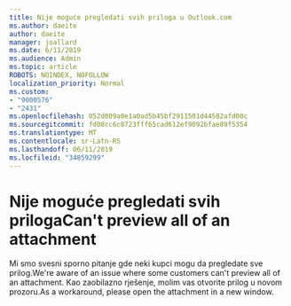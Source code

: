 ```yaml
---
title: Nije moguće pregledati svih priloga u Outlook.com
ms.author: daeite
author: daeite
manager: joallard
ms.date: 6/11/2019
ms.audience: Admin
ms.topic: article
ROBOTS: NOINDEX, NOFOLLOW
localization_priority: Normal
ms.custom:
- "9000576"
- "2431"
ms.openlocfilehash: 052d009a0e1a0ad5b45bf2911501d44582afd00c
ms.sourcegitcommit: fd08cc6c8723fff65cad612ef9092bfae89f5354
ms.translationtype: MT
ms.contentlocale: sr-Latn-RS
ms.lasthandoff: 06/11/2019
ms.locfileid: "34859299"
---
```

# <a name="cant-preview-all-of-an-attachment"></a><span data-ttu-id="68a97-102">Nije moguće pregledati svih priloga</span><span class="sxs-lookup"><span data-stu-id="68a97-102">Can't preview all of an attachment</span></span>

<span data-ttu-id="68a97-103">Mi smo svesni sporno pitanje gde neki kupci mogu da pregledate sve prilog.</span><span class="sxs-lookup"><span data-stu-id="68a97-103">We're aware of an issue where some customers can't preview all of an attachment.</span></span> <span data-ttu-id="68a97-104">Kao zaobilazno rješenje, molim vas otvorite prilog u novom prozoru.</span><span class="sxs-lookup"><span data-stu-id="68a97-104">As a workaround, please open the attachment in a new window.</span></span>